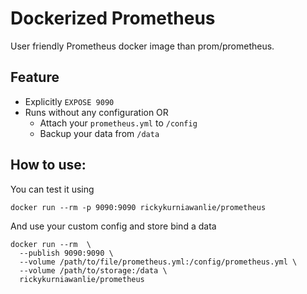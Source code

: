 # Dockerized Prometheus
User friendly Prometheus docker image than prom/prometheus.

## Feature
- Explicitly `EXPOSE 9090`
- Runs without any configuration OR
  - Attach your `prometheus.yml` to `/config`
  - Backup your data from `/data`

## How to use:
You can test it using
```
docker run --rm -p 9090:9090 rickykurniawanlie/prometheus
```

And use your custom config and store bind a data
```
docker run --rm  \
  --publish 9090:9090 \
  --volume /path/to/file/prometheus.yml:/config/prometheus.yml \
  --volume /path/to/storage:/data \
  rickykurniawanlie/prometheus
```
